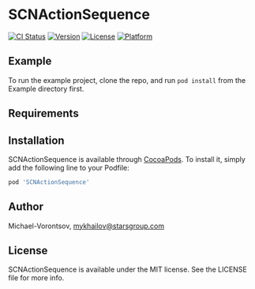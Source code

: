 # SCNActionSequence

[![CI Status](http://img.shields.io/travis/Michael-Vorontsov/SCNActionSequence.svg?style=flat)](https://travis-ci.org/Michael-Vorontsov/SCNActionSequence)
[![Version](https://img.shields.io/cocoapods/v/SCNActionSequence.svg?style=flat)](http://cocoapods.org/pods/SCNActionSequence)
[![License](https://img.shields.io/cocoapods/l/SCNActionSequence.svg?style=flat)](http://cocoapods.org/pods/SCNActionSequence)
[![Platform](https://img.shields.io/cocoapods/p/SCNActionSequence.svg?style=flat)](http://cocoapods.org/pods/SCNActionSequence)

## Example

To run the example project, clone the repo, and run `pod install` from the Example directory first.

## Requirements

## Installation

SCNActionSequence is available through [CocoaPods](http://cocoapods.org). To install
it, simply add the following line to your Podfile:

```ruby
pod 'SCNActionSequence'
```

## Author

Michael-Vorontsov, mykhailov@starsgroup.com

## License

SCNActionSequence is available under the MIT license. See the LICENSE file for more info.
